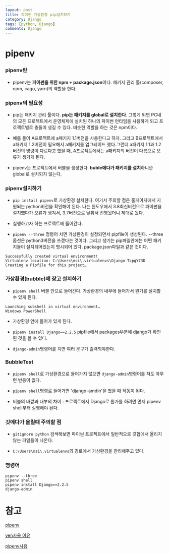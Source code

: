 ```yaml
---
layout: post
title: 파이썬 가상환경 pip설치하기
category: Django
tags: [python, Django]
comments: Django
---
```


# pipenv

### pipenv란

- pipenv는 **파이썬을 위한 npm + package.json**이다. 패키지 관리 툴(composer, npm, cago, yarn)의 역할을 한다.

### pipenv의 필요성

- pip는 패키지 관리 툴이다. **pip는 패키지를 global로 설치한다**. 그렇게 되면 PC내의 모든 프로젝트에서 운영체제에 설치된 하나의 파이썬 런타임을 사용하게 되고 프로젝트별로 충돌이 생길 수 있다. 비슷한 역할을 하는 것은 npm이다.

- 예를 들어 A프로젝트에 a패키지 1.1버전을 사용한다고 하자. 그리고 B프로젝트에서 a패키지 1.2버전이 필요해서 a패키지를 업그레이드 했다.그런데 a패키지 1.1과 1.2버전의 명령이 다르다고 했을 때, A프로젝트에서는 a패키지의 버전이 다름으로 오류가 생기게 된다.

- pipenv는 프로젝트에서 버블을 생성한다. **buble에다가 패키지를 설치**하니깐 global로 설치되지 않는다.

### pipenv설치하기

- `pip install pipenv`로 가상환경 설치한다. 여기서 주의할 점은 홈페이지에서 지원되는 python버전을 확인해야 된다. 나는 윈도우에서 3.8최신버전으로 파이썬을 설치했다가 오류가 생겨서, 3.7버전으로 낮춰서 진행됬더니 제대로 됬다.

- 실행하고자 하는 프로젝트에 들어간다.

- `pipenv --three` 명령어 치면 가상환경이 설정되면서 pipfile이 생성된다. --three옵션은 python3버전을 쓰겠다는 것이다. 그리고 생기는 pip파일안에는 어떤 패키지들이 설치되어있는지 명시되어 있다. package.json파일과 같은 것이다.

```
Successfully created virtual environment!
Virtualenv location: C:\Users\msi\.virtualenvs\Django-TcpgY73D
Creating a Pipfile for this project…
```

### 가상환경(bubble)에 장고 설치하기

- `pipenv shell` 버블 안으로 들어간다. 가상환경의 내부에 들어가서 뭔가를 설치할 수 있게 된다.

```
Launching subshell in virtual environment…
Windows PowerShell
```

- 가상환경 안에 들어가 있게 된다.

- `pipenv install Django==2.2.5` pipfile에서 packages부분에 django가 확인된 것을 볼 수 있다.

- `django-admin`명령어를 치면 여러 문구가 출력되야한다.

### BubbleTest

- `pipenv shell`로 가상환경으로 들어가지 않으면 `django-admin`명령어를 쳐도 아무런 반응이 없다.

- `pipenv shell`명령로 들어가면 'django-amdin'을 쳤을 때 작동이 된다.

- 버블의 바깥과 내부의 차이 : 프로젝트에서 Django로 뭔가를 하려면 먼저 pipenv shell부터 실행해야 된다.

### 깃에다가 올릴때 주의할 점

- `gitignore python` 검색해보면 파이썬 프로젝트에서 일반적으로 깃헙에서 올리지 않는 파일들이 나온다.

- `C:\Users\msi\.virtualenvs`의 경로에서 가상환경을 관리해주고 있다.

### 명령어

```console
pipenv --three
pipenv shell
pipenv install Django==2.2.5
django-admin
```


# 참고

[pipenv](https://docs.pipenv.org/)

[ven사용 이유](https://www.daleseo.com/python-venv/)

[pipenv사용](https://medium.com/@erish/python-pipenv-%EB%9E%80-%EB%AC%B4%EC%97%87%EC%9D%B8%EA%B0%80-961b00d4f42f)